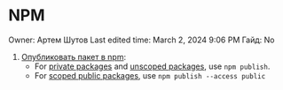 # NPM

Owner: Артем Шутов
Last edited time: March 2, 2024 9:06 PM
Гайд: No

1. [Опубликовать пакет в npm](https://docs.npmjs.com/creating-node-js-modules#:~:text=Publish%20your%20package%20to%20npm):
    - For [private packages](https://docs.npmjs.com/creating-and-publishing-private-packages#publishing-private-packages) and [unscoped packages](https://docs.npmjs.com/creating-and-publishing-unscoped-public-packages#publishing-unscoped-public-packages), use `npm publish`.
    - For [scoped public packages](https://docs.npmjs.com/creating-and-publishing-scoped-public-packages#publishing-scoped-public-packages), use `npm publish --access public`